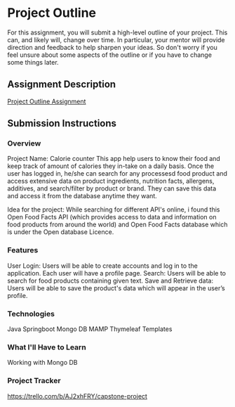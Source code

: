 # Project Outline
For this assignment, you will submit a high-level outline of your project. This can, and likely will, change over time. In particular, your mentor will provide direction and feedback to help sharpen your ideas. So don't worry if you feel unsure about some aspects of the outline or if you have to change some things later.

## Assignment Description
[Project Outline Assignment](https://education.launchcode.org/liftoff/modules/assignments/project-outline)

## Submission Instructions

### Overview
Project Name: Calorie counter
This app help users to know their food and keep track of amount of calories they in-take on a daily basis. Once the user has logged in, he/she can search for any processesd food product and access extensive data on product ingredients, nutrition facts, allergens, additives, and search/filter by product or brand. They can save this data and access it from the database anytime they want.

Idea for the project: While searching for different API's online, i found this Open Food Facts API (which provides access to data and information on food products from around the world) and Open Food Facts database which is under the Open database Licence.  

### Features
User Login: Users will be able to create accounts and log in to the application. Each user will have a profile page.
Search: Users will be able to search for food products containing given text.
Save and Retrieve data: Users will be able to save the product's data which will appear in the user’s profile.

### Technologies
Java
Springboot
Mongo DB
MAMP
Thymeleaf Templates

### What I'll Have to Learn
Working with Mongo DB

### Project Tracker
https://trello.com/b/AJ2xhFRY/capstone-project
